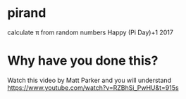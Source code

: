 # pirand
calculate π from random numbers
Happy (Pi Day)+1 2017

# Why have you done this?
Watch this video by Matt Parker and you will understand
https://www.youtube.com/watch?v=RZBhSi_PwHU&t=915s
